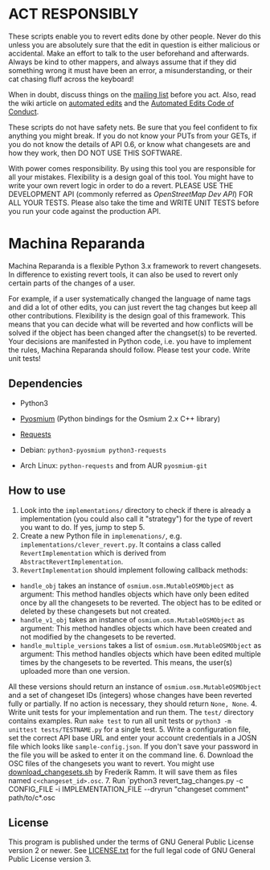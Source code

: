 # ACT RESPONSIBLY

These scripts enable you to revert edits done by other people. Never do this unless you are
absolutely sure that the edit in question is either malicious or accidental. Make an effort to talk
to the user beforehand and afterwards.  Always be kind to other mappers, and always assume that if
they did something wrong it must have been an error, a misunderstanding, or their cat chasing fluff
across the keyboard!

When in doubt, discuss things on the [mailing list](https://lists.openstreetmap.org/) before you act.
Also, read the wiki article on
[automated edits](https://wiki.openstreetmap.org/wiki/Automated_Edits) and the [Automated Edits
Code of Conduct](https://wiki.openstreetmap.org/wiki/Automated_Edits_code_of_conduct).

These scripts do not have safety nets. Be sure that you feel confident to fix anything you might
break. If you do not know your PUTs from your GETs, if you do not know the details of API 0.6, or
know what changesets are and how they work, then DO NOT USE THIS SOFTWARE.

With power comes responsibility. By using this tool you are responsible for all your mistakes.
Flexibility is a design goal of this tool. You might have to write your own revert logic in order to
do a revert. PLEASE USE THE DEVELOPMENT API (commonly referred as *OpenStreetMap Dev API*) FOR ALL
YOUR TESTS.  Please also take the time and WRITE UNIT TESTS before you run your code against the
production API.


# Machina Reparanda

Machina Reparanda is a flexible Python 3.x framework to revert changesets. In difference to existing
revert tools, it can also be used to revert only certain parts of the changes of a user.

For example, if a user systematically changed the language of name tags and did a lot of other
edits, you can just revert the tag changes but keep all other contributions. Flexibility is the
design goal of this framework. This means that you can decide what will be reverted and how
conflicts will be solved if the object has been changed after the changset(s) to be reverted. Your
decisions are manifested in Python code, i.e. you have to implement the rules, Machina Reparanda
should follow. Please test your code. Write unit tests!

## Dependencies

* Python3
* [Pyosmium](http://osmcode.org/pyosmium/) (Python bindings for the Osmium 2.x C++ library)
* [Requests](http://docs.python-requests.org/en/master/)

* Debian: `python3-pyosmium python3-requests`
* Arch Linux: `python-requests` and from AUR `pyosmium-git`

## How to use

1. Look into the `implementations/` directory to check if there is already a implementation (you
   could also call it "strategy") for the type of revert you want to do. If yes, jump to step 5.
2. Create a new Python file in `implemenations/`, e.g. `implementations/clever_revert.py`. It
   contains a class called `RevertImplementation` which is derived from
   `AbstractRevertImplementation`.
3. `RevertImplementation` should implement following callback methods:

  * `handle_obj` takes an instance of `osmium.osm.MutableOSMObject` as argument: This method handles
    objects which have only been edited once by all the changesets to be reverted. The object has
    to be edited or deleted by these changesets but not created.
  * `handle_v1_obj` takes an instance of `osmium.osm.MutableOSMObject` as argument: This method
    handles objects which have been created and not modified by the changesets to be reverted.
  * `handle_multiple_versions` takes a list of `osmium.osm.MutableOSMObject` as argument: This
    method handles objects which have been edited multiple times by the changesets to be reverted.
    This means, the user(s) uploaded more than one version.

   All these versions should return an instance of `osmium.osm.MutableOSMObject` and a set of
   changeset IDs (integers) whose changes have been reverted fully or partially. If no action is
   necessary, they should return `None, None`.
4. Write unit tests for your implementation and run them. The `test/` directory contains examples.
   Run `make test` to run all unit tests or `python3 -m unittest tests/TESTNAME.py` for a single
   test.
5. Write a configuration file, set the correct API base URL and enter your account credentials in
   a JOSN file which looks like `sample-config.json`. If you don't save your password in the file
   you will be asked to enter it on the command line.
6. Download the OSC files of the changesets you want to revert. You might use
   [download_changesets.sh](https://github.com/woodpeck/osm-revert-scripts/blob/master/download_changesets.sh)
   by Frederik Ramm. It will save them as files named `c<changeset_id>.osc`.
7. Run `python3 revert_tag_changes.py -c CONFIG_FILE -i IMPLEMENTATION_FILE --dryrun "changeset
   comment" path/to/c*.osc


## License

This program is published under the terms of GNU General Public License version 2 or newer. See
[LICENSE.txt](LICENSE.txt) for the full legal code of GNU General Public License version 3.
